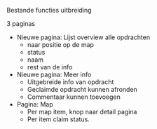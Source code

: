 Bestande functies uitbreiding

3 paginas

- Nieuwe pagina: Lijst overview alle opdrachten
  - naar positie op de map
  - status
  - naam
  - rest van de info
- Nieuwe pagina: Meer info
  - Uitgebreide info van opdracht
  - Geclaimde opdracht kunnen afronden
  - Commentaar kunnen toevoegen
- Pagina: Map
  - Per map item, knop naar detail pagina
  - Per item claim status.

